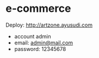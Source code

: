 # e-commerce

Deploy:
http://artzone.ayusudi.com

- account admin
- email: admin@mail.com
- password: 12345678
